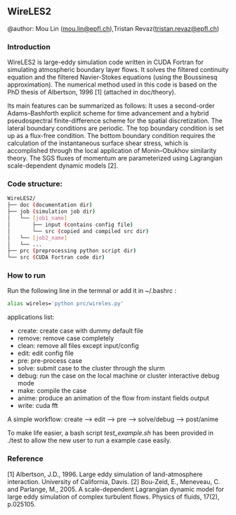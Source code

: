 ## WireLES2
@author: Mou Lin (mou.lin@epfl.ch),Tristan Revaz(tristan.revaz@epfl.ch)

### Introduction
WireLES2 is large-eddy simulation code written in CUDA Fortran for simulating atmospheric boundary layer flows. It solves the filtered continuity equation and the filtered Navier-Stokes equations (using the Boussinesq approximation). The numerical method used in this code is based on the PhD thesis of Albertson, 1996 [1] (attached in doc/theory).

Its main features can be summarized as follows: It uses a second-order Adams–Bashforth explicit scheme for time advancement and a hybrid pseudospectral finite-difference scheme for the spatial discretization. The lateral boundary conditions are periodic. The top boundary condition is set up as a flux-free condition. The bottom boundary condition requires the calculation of the instantaneous surface shear stress, which is accomplished through the local application of Monin–Obukhov similarity theory. The SGS fluxes of momentum are parameterized using Lagrangian scale-dependent dynamic models [2]. 

### Code structure:


```bash
WireLES2/
├── doc (documentation dir)
├── job (simulation job dir)
│   └── [job1_name] 
│       ├── input (contains config file)
│       └── src (copied and compiled src dir)
│	└── [job2_name]
│	└── ...
├── prc (preprocessing python script dir)
└── src (CUDA Fortran code dir)
```
### How to run
Run the following line in the termnal or add it in ~/.bashrc :
```bash
alias wireles='python prc/wireles.py'
```
applications list:
- create: create case with dummy default file
- remove: remove case completely
- clean: remove all files except input/config
- edit: edit config file
- pre: pre-process case
- solve: submit case to the cluster through the slurm 
- debug: run the case on the local machine or cluster interactive debug mode
- make: compile the case
- anime: produce an animation of the flow from instant fields output
- write: cuda fft

A simple workflow: create --> edit --> pre --> solve/debug --> post/anime

To make life easier, a bash script *test_example.sh* has been provided in ./test to allow the new user to run a example case easily. 

   
### Reference
   [1] Albertson, J.D., 1996. Large eddy simulation of land-atmosphere interaction. University of California, Davis.
   [2] Bou-Zeid, E., Meneveau, C. and Parlange, M., 2005. A scale-dependent Lagrangian dynamic model for large eddy simulation of complex turbulent flows. Physics of fluids, 17(2), p.025105.


